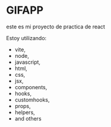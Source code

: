 # GIFAPP

este es mi proyecto de practica de react

Estoy utilizando:

- vite,
- node,
- javascript,
- html,
- css,
- jsx,
- components,
- hooks,
- customhooks,
- props,
- helpers,
- and others
